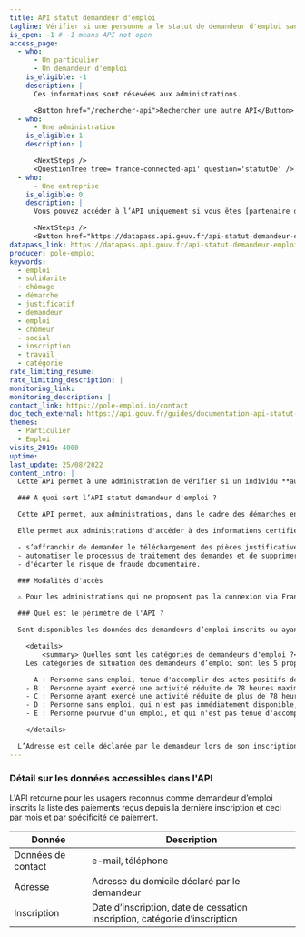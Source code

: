 ```yaml
---
title: API statut demandeur d'emploi
tagline: Vérifier si une personne a le statut de demandeur d'emploi sans lui demander de justificatif
is_open: -1 # -1 means API not open
access_page:
  - who:
      - Un particulier
      - Un demandeur d'emploi
    is_eligible: -1
    description: |
      Ces informations sont résevées aux administrations.

      <Button href="/rechercher-api">Rechercher une autre API</Button>
  - who:
      - Une administration
    is_eligible: 1
    description: |

      <NextSteps />
      <QuestionTree tree='france-connected-api' question='statutDe' />
  - who:
      - Une entreprise
    is_eligible: 0
    description: |
      Vous pouvez accéder à l’API uniquement si vous êtes [partenaire de France Connect](https://franceconnect.gouv.fr/partenaires), et pour un cas d’usage autorisé par la loi. Vous devrez fournir le cadre juridique qui vous autorise à utiliser ces données.

      <NextSteps />
      <Button href="https://datapass.api.gouv.fr/api-statut-demandeur-emploi">Remplir une demande</Button>
datapass_link: https://datapass.api.gouv.fr/api-statut-demandeur-emploi
producer: pole-emploi
keywords:
  - emploi
  - solidarite
  - chômage
  - démarche
  - justificatif
  - demandeur
  - emploi
  - chômeur
  - social
  - inscription
  - travail
  - catégorie
rate_limiting_resume: 
rate_limiting_description: |
monitoring_link: 
monitoring_description: |
contact_link: https://pole-emploi.io/contact
doc_tech_external: https://api.gouv.fr/guides/documentation-api-statut-pole-emploi
themes:
  - Particulier
  - Emploi
visits_2019: 4000
uptime: 
last_update: 25/08/2022
content_intro: |
  Cette API permet à une administration de vérifier si un individu **authentifié au service avec FranceConnect** est inscrit comme demandeur d’emploi. 

  ### A quoi sert l’API statut demandeur d'emploi ?

  Cette API permet, aux administrations, dans le cadre des démarches en ligne qu'elles mettent en œuvre de savoir si un usager a le statut de demandeur d’emploi.

  Elle permet aux administrations d'accéder à des informations certifiées à la source et ainsi :

  - s’affranchir de demander le téléchargement des pièces justificatives,
  - automatiser le processus de traitement des demandes et de supprimer le contrôle en back-office,
  - d'écarter le risque de fraude documentaire.

  ### Modalités d'accès

  ⚠️ Pour les administrations qui ne proposent pas la connexion via FranceConnect ou pour lesquelles les démarches en ligne sont accessibles également sans FranceConnect, les mêmes données sont **disponibles dans [l'API Particulier](/les-api/api-particulier)**

  ### Quel est le périmètre de l'API ?

  Sont disponibles les données des demandeurs d’emploi inscrits ou ayant été inscrits à Pôle emploi depuis 2010, date d’inscription et de cessation d’inscription le cas échéant.

    <details>
        <summary> Quelles sont les catégories de demandeurs d'emploi ?</summary>
    Les catégories de situation des demandeurs d’emploi sont les 5 proposées par Pôle emploi: A, B, C, D et E. La répartition permet d'établir une classification selon la disponibilité du demandeur d'emploi.

    - A : Personne sans emploi, tenue d'accomplir des actes positifs de recherche d'emploi, à la recherche d'un emploi quel que soit le type de contrat (CDI,CDD, à temps plein, à temps partiel, temporaire ou saisonnier) ;
    - B : Personne ayant exercé une activité réduite de 78 heures maximum par mois, tenue d'accomplir des actes positifs de recherche d'emploi ;
    - C : Personne ayant exercé une activité réduite de plus de 78 heures par mois, tenue d'accomplir des actes positifs de recherche d'emploi ;
    - D : Personne sans emploi, qui n'est pas immédiatement disponible, et qui n'est pas tenue d'accomplir des actes positifs de recherche d'emploi (demandeur d'emploi en formation, en maladie, etc.) ;
    - E : Personne pourvue d'un emploi, et qui n'est pas tenue d'accomplir des actes positifs de recherche d'emploi.

    </details>

  L’Adresse est celle déclarée par le demandeur lors de son inscription ou suite à une déclaration de changement d’adresse.
---
```


### Détail sur les données accessibles dans l'API

L'API retourne pour les usagers reconnus comme demandeur d’emploi inscrits la liste des paiements reçus depuis la dernière inscription et ceci par mois et par spécificité de paiement.

| Donnée                       | Description                                                                                        |
| ---------------------------- | -------------------------------------------------------------------------------------------------- |
| Données de contact           | e-mail, téléphone                                                                                  |
| Adresse                      | Adresse du domicile déclaré par le demandeur                                                       |
| Inscription                  | Date d’inscription, date de cessation inscription, catégorie d’inscription                         |
